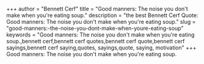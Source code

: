 +++
author = "Bennett Cerf"
title = "Good manners: The noise you don't make when you're eating soup."
description = "the best Bennett Cerf Quote: Good manners: The noise you don't make when you're eating soup."
slug = "good-manners:-the-noise-you-dont-make-when-youre-eating-soup"
keywords = "Good manners: The noise you don't make when you're eating soup.,bennett cerf,bennett cerf quotes,bennett cerf quote,bennett cerf sayings,bennett cerf saying,quotes, sayings,quote, saying, motivation"
+++
Good manners: The noise you don't make when you're eating soup.
